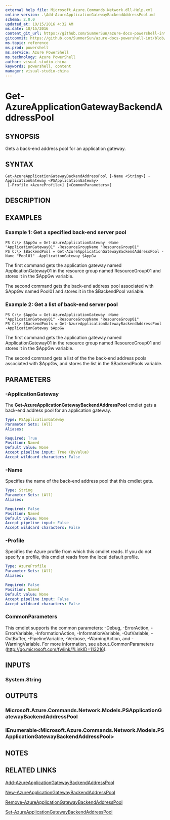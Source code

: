 ```yaml
---
external help file: Microsoft.Azure.Commands.Network.dll-Help.xml
online version: .\Add-AzureApplicationGatewayBackendAddressPool.md
schema: 2.0.0
updated_at: 10/15/2016 4:32 AM
ms.date: 10/15/2016
content_git_url: https://github.com/SummerSun/azure-docs-powershell-int/blob/master/azureps-cmdlets-docs/ResourceManager/AzureRM.Network/v0.9.8/CmdletMDs/Get-AzureApplicationGatewayBackendAddressPool.md
gitcommit: https://github.com/SummerSun/azure-docs-powershell-int/blob/1bfd8e268acfc1799ad3f17c5a982578f54443cf/azureps-cmdlets-docs/ResourceManager/AzureRM.Network/v0.9.8/CmdletMDs/Get-AzureApplicationGatewayBackendAddressPool.md
ms.topic: reference
ms.prod: powershell
ms.service: Azure PowerShell
ms.technology: Azure PowerShell
author: visual-studio-china
keywords: powershell, content
manager: visual-studio-china
---
```


# Get-AzureApplicationGatewayBackendAddressPool

## SYNOPSIS
Gets a back-end address pool for an application gateway.

## SYNTAX

```
Get-AzureApplicationGatewayBackendAddressPool [-Name <String>] -ApplicationGateway <PSApplicationGateway>
 [-Profile <AzureProfile>] [<CommonParameters>]
```

## DESCRIPTION

## EXAMPLES

### Example 1: Get a specified back-end server pool
```
PS C:\> $AppGw = Get-AzureApplicationGateway -Name "ApplicationGateway01" -ResourceGroupName "ResourceGroup01"
PS C:\> $BackendPool = Get-AzureApplicationGatewayBackendAddressPool -Name "Pool01" -ApplicationGateway $AppGw
```

The first command gets the application gateway named ApplicationGateway01 in the resource group named ResourceGroup01 and stores it in the $AppGw variable.

The second command gets the back-end address pool associated with $AppGw named Pool01 and stores it in the $BackendPool variable.

### Example 2: Get a list of back-end server pool
```
PS C:\> $AppGw = Get-AzureApplicationGateway -Name "ApplicationGateway01" -ResourceGroupName "ResourceGroup01"
PS C:\> $BackendPools = Get-AzureApplicationGatewayBackendAddressPool -ApplicationGateway $AppGw
```

The first command gets the application gateway named ApplicationGateway01 in the resource group named ResourceGroup01 and stores it in the $AppGw variable.

The second command gets a list of the the back-end address pools associated with $AppGw, and stores the list in the $BackendPools variable.

## PARAMETERS

### -ApplicationGateway
The **Get-AzureApplicationGatewayBackendAddressPool** cmdlet gets a back-end address pool for an application gateway.

```yaml
Type: PSApplicationGateway
Parameter Sets: (All)
Aliases: 

Required: True
Position: Named
Default value: None
Accept pipeline input: True (ByValue)
Accept wildcard characters: False
```

### -Name
Specifies the name of the back-end address pool that this cmdlet gets.

```yaml
Type: String
Parameter Sets: (All)
Aliases: 

Required: False
Position: Named
Default value: None
Accept pipeline input: False
Accept wildcard characters: False
```

### -Profile
Specifies the Azure profile from which this cmdlet reads.
If you do not specify a profile, this cmdlet reads from the local default profile.

```yaml
Type: AzureProfile
Parameter Sets: (All)
Aliases: 

Required: False
Position: Named
Default value: None
Accept pipeline input: False
Accept wildcard characters: False
```

### CommonParameters
This cmdlet supports the common parameters: -Debug, -ErrorAction, -ErrorVariable, -InformationAction, -InformationVariable, -OutVariable, -OutBuffer, -PipelineVariable, -Verbose, -WarningAction, and -WarningVariable. For more information, see about_CommonParameters (http://go.microsoft.com/fwlink/?LinkID=113216).

## INPUTS

### System.String

## OUTPUTS

### Microsoft.Azure.Commands.Network.Models.PSApplicationGatewayBackendAddressPool

### IEnumerable<Microsoft.Azure.Commands.Network.Models.PSApplicationGatewayBackendAddressPool>

## NOTES

## RELATED LINKS

[Add-AzureApplicationGatewayBackendAddressPool](.\Add-AzureApplicationGatewayBackendAddressPool.md)

[New-AzureApplicationGatewayBackendAddressPool](.\New-AzureApplicationGatewayBackendAddressPool.md)

[Remove-AzureApplicationGatewayBackendAddressPool](.\Remove-AzureApplicationGatewayBackendAddressPool.md)

[Set-AzureApplicationGatewayBackendAddressPool](.\Set-AzureApplicationGatewayBackendAddressPool.md)

